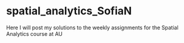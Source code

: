 # spatial_analytics_SofiaN


Here I will post my solutions to the weekly assignments for the Spatial Analytics course at AU
